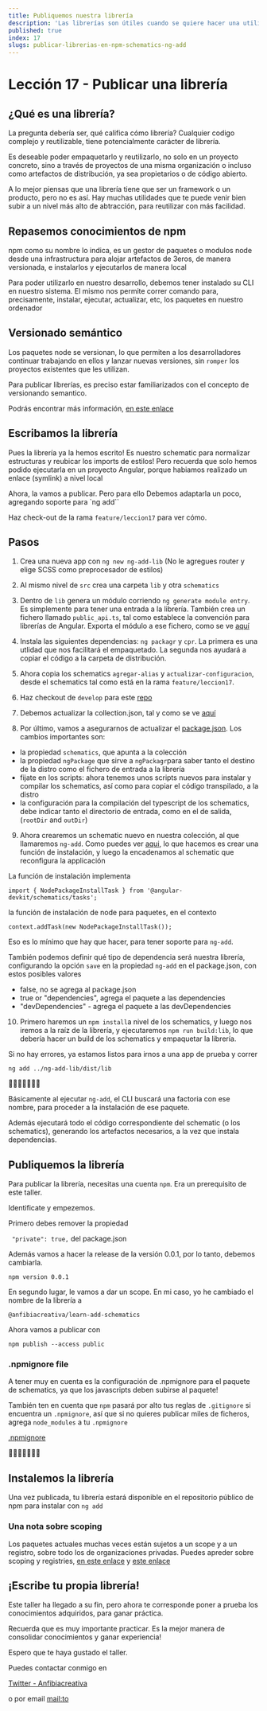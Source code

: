 ```yaml
---
title: Publiquemos nuestra librería
description: 'Las librerías son útiles cuando se quiere hacer una utilidad accessible a otros, o para instalar facilmente'
published: true
index: 17
slugs: publicar-librerias-en-npm-schematics-ng-add
---
```


# Lección 17 - Publicar una librería

## ¿Qué es una librería?

 La pregunta debería ser, qué califica cómo librería? Cualquier codigo complejo y reutilizable, tiene potencialmente carácter de librería. 

 Es deseable poder empaquetarlo y reutilizarlo, no solo en un proyecto concreto, sino a través de proyectos de una misma organización o incluso como artefactos de distribución, ya sea propietarios o de código abierto.

 A lo mejor piensas que una librería tiene que ser un framework o un producto, pero no es así. Hay muchas utilidades que te puede venir bien subir a un nivel más alto de abtracción, para reutilizar con más facilidad.

 ## Repasemos conocimientos de npm

 npm como su nombre lo indica, es un gestor de paquetes o modulos node desde una infrastructura para alojar artefactos de 3eros, de manera versionada, e instalarlos y ejecutarlos de manera local

 Para poder utilizarlo en nuestro desarrollo, debemos tener instalado su CLI en nuestro sistema. El mismo nos permite correr comando para, precisamente, instalar, ejecutar, actualizar, etc, los paquetes en nuestro ordenador

 ## Versionado semántico

 Los paquetes node se versionan, lo que permiten a los desarrolladores continuar trabajando en ellos y lanzar nuevas versiones, sin `romper` los proyectos existentes que les utilizan. 

 Para publicar librerías, es preciso estar familiarizados con el concepto de versionando semantico.

 Podrás encontrar más información, [en este enlace](https://semver.org/lang/es/)

 ## Escribamos la librería
 
Pues la librería ya la hemos escrito! Es nuestro schematic para normalizar estructuras y reubicar los imports de estilos! Pero recuerda que solo hemos podido ejecutarla en un proyecto Angular, porque habiamos realizado un enlace (symlink) a nivel local

Ahora, la vamos a publicar. Pero para ello Debemos adaptarla un poco, agregando soporte para `ng add``

Haz check-out de la rama `feature/leccion17` para ver cómo.

## Pasos

1. Crea una nueva app con
```ng new ng-add-lib``` 
(No le agregues router y elige SCSS como preprocesador de estilos)

2. Al mismo nivel de `src` crea una carpeta `lib` y otra `schematics`

3. Dentro de `lib` genera un módulo corriendo `ng generate module entry`. Es simplemente para tener una entrada a la librería. También crea un fichero llamado `public_api.ts`, tal como establece la convención para librerías de Angular. Exporta el módulo a ese fichero, como se ve [aquí](https://github.com/anfibiacreativa/ng-add-lib/blob/develop/lib/public_api.ts)

4. Instala las siguientes dependencias: `ng packagr` y `cpr`. La primera es una utlidad que nos facilitará el empaquetado. La segunda nos ayudará a copiar el código a la carpeta de distribución.

5. Ahora copia los schematics `agregar-alias` y `actualizar-configuracion`, desde el schematics tal como está en la rama `feature/leccion17`.

6. Haz checkout de `develop` para este [repo](https://github.com/anfibiacreativa/ng-add-lib)

7. Debemos actualizar la collection.json, tal y como se ve [aquí](https://github.com/anfibiacreativa/ng-add-lib/blob/develop/schematics/src/collection.json)

8. Por último, vamos a asegurarnos de actualizar el [package.json](https://github.com/anfibiacreativa/ng-add-lib/blob/develop/package.json). Los cambios importantes son:

- la propiedad `schematics`, que apunta a la colección
- la propiedad `ngPackage` que sirve a `ngPackagr`para saber tanto el destino de la distro como el fichero de entrada a la librería
- fijate en los scripts: ahora tenemos unos scripts nuevos para instalar y compilar los schematics, así como para copiar el código transpilado, a la distro
- la configuración para la compilación del typescript de los schematics, debe indicar tanto el directorio de entrada, como en el de salida, (`rootDir` and `outDir`)

9. Ahora crearemos un schematic nuevo en nuestra colección, al que llamaremos `ng-add`. Como puedes ver [aqui](https://github.com/anfibiacreativa/ng-add-lib/blob/develop/schematics/src/ng-add/index.ts), lo que hacemos es crear una función de instalación, y luego la encadenamos al schematic que reconfigura la applicación

La función de instalación implementa 

```import { NodePackageInstallTask } from '@angular-devkit/schematics/tasks';```

la función de instalación de node para paquetes, en el contexto

```context.addTask(new NodePackageInstallTask());```

Eso es lo mínimo que hay que hacer, para tener soporte para `ng-add`.

También podemos definir qué tipo de dependencia será nuestra librería, configurando la opción `save` en la propiedad `ng-add` en el package.json, con estos posibles valores

- false,  no se agrega al package.json
- true or "dependencies",  agrega el paquete a las dependencies
- "devDependencies" - agrega el paquete a las devDependencies


10. Primero haremos un `npm install`a nivel de los schematics, y luego nos iremos a la raíz de la librería, y ejecutaremos `npm run build:lib`, lo que debería hacer un build de los schematics y empaquetar la librería.

Si no hay errores, ya estamos listos para irnos a una app de prueba y correr 

```ng add ../ng-add-lib/dist/lib```

🌟🌟🌟🌟🌟🌟🌟

Básicamente al ejecutar `ng-add`, el CLI buscará una factoria con ese nombre, para proceder a la instalación de ese paquete.

Además ejecutará todo el código correspondiente del schematic (o los schematics), generando los artefactos necesarios, a la vez que instala dependencias.

## Publiquemos la librería

Para publicar la librería, necesitas una cuenta `npm`. Era un prerequisito de este taller. 

Identificate y empezemos.

Primero debes remover la propiedad 

``` "private": true,```
del package.json

Además vamos a hacer la release de la versión 0.0.1, por lo tanto, debemos cambiarla.

```npm version 0.0.1```

En segundo lugar, le vamos a dar un scope. En mi caso, yo he cambiado el nombre de la librería a

`@anfibiacreativa/learn-add-schematics`

Ahora vamos a publicar con

`npm publish --access public`

### .npmignore file

A tener muy en cuenta es la configuración de .npmignore para el paquete de schematics, ya que los javascripts deben subirse al paquete!

También ten en cuenta que `npm` pasará por alto tus reglas de `.gitignore` si encuentra un `.npmignore`, así que si no quieres publicar miles de ficheros, agrega `node_modules` a tu `.npmignore`

[.npmignore](https://github.com/anfibiacreativa/ng-add-lib/blob/develop/schematics/.npmignore)

🌟🌟🌟🌟🌟🌟🌟

## Instalemos la librería

Una vez publicada, tu librería estará disponible en el repositorio público de npm para instalar con `ng add`

### Una nota sobre scoping

Los paquetes actuales muchas veces están sujetos a un scope y a un registro, sobre todo los de organizaciones privadas. Puedes apreder sobre scoping y registries, [en este enlace](https://docs.npmjs.com/about-scopes) y [este enlace](https://docs.npmjs.com/using-npm/registry.html)

## ¡Escribe tu propia librería!

Este taller ha llegado a su fin, pero ahora te corresponde poner a prueba los conocimientos adquiridos, para ganar práctica.

Recuerda que es muy importante practicar. Es la mejor manera de consolidar conocimientos y ganar experiencia!

Espero que te haya gustado el taller.

Puedes contactar conmigo en

[Twitter - Anfibiacreativa](https://www.twitter.com/anfibiacreativa)

o por email [mail:to](nataliafrontend@gmail.com)